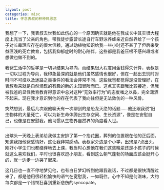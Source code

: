 ```yaml
---
layout: post
categories: misc
title: 怀念表叔的种种碎思念
---
```


我想了一下，我表叔去世我如此伤心的一个原因确实就是他在我成长中其实很大程度上充当了父亲的角色，带我徒步露营长途自行车野泳养蜂亲近自然界给了一个孩子对长辈理应存在的很大信赖，通过动植物知识给我一些小时还不甚了了但后来受益匪浅的死亡教育，包括我抑郁症时的耐心陪伴，这些都是我爸压根不感兴趣或者想做也做不到的。

我爸生活中的哲学是一切以结果为导向，而结果很大程度用金钱得失计算，表叔是一切以过程为导向，我印象最深的就是他们虽然感情也很好，但在一起出去玩时对时间不可控以及迷路之类事件的看法会非常不同，这些我爸都觉得是没管理好，在表叔看来就是自然涌现的有趣的新的未知冒险而已。这点其实跟我比较接近，但我被我爸的显性教育教育得意识中总对这种“无效率行为”的态度嗤之以鼻，完全潇洒不起来。现在我才意识到他的存在代表了我向往但是无法效仿的一种风骨。

突然想到，最后几次跟他聊天有一次聊到的是恐龙灭绝的话题……他还跟我说“旧生物体的大量死亡，可以为新生命体腾出生存空间、生长资源”，像是在安慰自己，也像是在安慰我，他习惯从生物界自然界的角度看人世。

---

出殡头一天晚上表弟给我做主安排了第一个抬花圈，葬列的位置跟在他的正后面。知道我跟他爸感情好，这让我非常感动。表叔家旁边是个小学，出殡是7点出头，刚好小学生们也都络绎地去上课，我当时心想他在我们这些晚辈还是小孩子的时候就这么喜欢我们，平时也很喜欢逗小朋友，看到这么朝气蓬勃的场面应该会挺开心的，就一边走一边哭了起来。

这几日也一直不停地梦见他，也有白日梦幻听到他跟我说话，不过都是很快清醒过来了，都是他用很轻松愉快的语气在宽慰我，一如既往。心中不知是何滋味，大约每次都是一个错愕狂喜到重新悲伤的syncopate。
